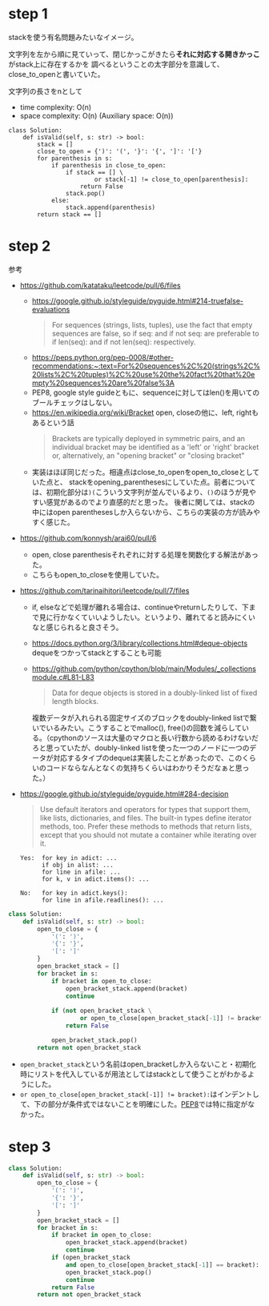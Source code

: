 # step 1
stackを使う有名問題みたいなイメージ。

文字列を左から順に見ていって、閉じかっこがきたら**それに対応する開きかっこ**がstack上に存在するかを
調べるということの太字部分を意識して、close_to_openと書いていた。

文字列の長さをnとして
- time complexity: O(n)
- space complexity: O(n) (Auxiliary space: O(n))

```python3
class Solution:
    def isValid(self, s: str) -> bool:
        stack = []
        close_to_open = {')': '(', '}': '{', ']': '['}
        for parenthesis in s:
            if parenthesis in close_to_open:
                if stack == [] \
                        or stack[-1] != close_to_open[parenthesis]:
                    return False
                stack.pop()
            else:
                stack.append(parenthesis)
        return stack == []
```
# step 2
参考
- https://github.com/katataku/leetcode/pull/6/files
    - https://google.github.io/styleguide/pyguide.html#214-truefalse-evaluations
        > For sequences (strings, lists, tuples), use the fact that empty sequences are false, so if seq: and if not seq: are preferable to if len(seq): and if not len(seq): respectively.
    - https://peps.python.org/pep-0008/#other-recommendations:~:text=For%20sequences%2C%20(strings%2C%20lists%2C%20tuples)%2C%20use%20the%20fact%20that%20empty%20sequences%20are%20false%3A
    - PEP8, google style guideともに、sequenceに対してはlen()を用いてのブールチェックはしない。
    - https://en.wikipedia.org/wiki/Bracket
    open, closeの他に、left, rightもあるという話
        > Brackets are typically deployed in symmetric pairs, and an individual bracket may be identified as a 'left' or 'right' bracket or, alternatively, an "opening bracket" or "closing bracket"
    - 実装はほぼ同じだった。相違点はclose_to_openをopen_to_closeとしていた点と、
    stackをopening_parenthesesにしていた点。前者については、初期化部分は`)(`こういう文字列が並んでいるより、`()`のほうが見やすい感覚があるのでより直感的だと思った。
    後者に関しては、stackの中にはopen parenthesesしか入らないから、こちらの実装の方が読みやすく感じた。
- https://github.com/konnysh/arai60/pull/6
    - open, close parenthesisそれぞれに対する処理を関数化する解法があった。
    - こちらもopen_to_closeを使用していた。
- https://github.com/tarinaihitori/leetcode/pull/7/files
    - if, elseなどで処理が離れる場合は、continueやreturnしたりして、下まで見に行かなくていいようしたい。というより、離れてると読みにくいなと感じられると良さそう。
    - https://docs.python.org/3/library/collections.html#deque-objects
    dequeをつかってstackとすることも可能
    - https://github.com/python/cpython/blob/main/Modules/_collectionsmodule.c#L81-L83
        > Data for deque objects is stored in a doubly-linked list of fixed length blocks.
        
        複数データが入れられる固定サイズのブロックをdoubly-linked listで繋いでいるみたい。こうすることでmalloc(), free()の回数を減らしている。（cpythonのソースは大量のマクロと長い行数から読めるわけないだろと思っていたが、doubly-linked listを使った一つのノードに一つのデータが対応するタイプのdequeは実装したことがあったので、このくらいのコードならなんとなくの気持ちくらいはわかりそうだなぁと思った。）

- https://google.github.io/styleguide/pyguide.html#284-decision
    > Use default iterators and operators for types that support them, like lists, dictionaries, and files. The built-in types define iterator methods, too. Prefer these methods to methods that return lists, except that you should not mutate a container while iterating over it.
    ```
    Yes:  for key in adict: ...
          if obj in alist: ...
          for line in afile: ...
          for k, v in adict.items(): ...

    No:   for key in adict.keys():
          for line in afile.readlines(): ...
    ```

```python
class Solution:
    def isValid(self, s: str) -> bool:
        open_to_close = {
            '(': ')',
            '{': '}',
            '[': ']'
        }
        open_bracket_stack = []
        for bracket in s:
            if bracket in open_to_close:
                open_bracket_stack.append(bracket)
                continue
            
            if (not open_bracket_stack \
                    or open_to_close[open_bracket_stack[-1]] != bracket):
                return False

            open_bracket_stack.pop()
        return not open_bracket_stack
```

- `open_bracket_stack`という名前はopen_bracketしか入らないこと・初期化時にリストを代入しているが用法としてはstackとして使うことがわかるようにした。
- `or open_to_close[open_bracket_stack[-1]] != bracket):`はインデントして、下の部分が条件式ではないことを明確にした。[PEP8](https://peps.python.org/pep-0008/#indentation)では特に指定がなかった。
# step 3
```python
class Solution:
    def isValid(self, s: str) -> bool:
        open_to_close = {
            '(': ')',
            '{': '}',
            '[': ']'
        }
        open_bracket_stack = []
        for bracket in s:
            if bracket in open_to_close:
                open_bracket_stack.append(bracket)
                continue
            if (open_bracket_stack
                and open_to_close[open_bracket_stack[-1]] == bracket):
                open_bracket_stack.pop()
                continue
            return False
        return not open_bracket_stack
```